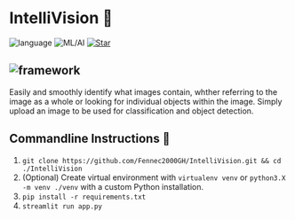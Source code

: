 # IntelliVision 🔭
![language](https://img.shields.io/badge/language-python-yellow?style=plastic&logo=appveyor)
![ML/AI](https://img.shields.io/badge/ML/AI-ImageAI-darkblue)
[![Star](https://img.shields.io/github/stars/Fennec2000GH/IntelliVision.svg?logo=github&style=social)](https://gitHub.com/Fennec2000GH/IntelliVision)

![framework](https://img.shields.io/badge/framework-streamlit-darkmagenta?style=for-the-badge&logo=appveyor)
----------------------------------------------------------------------------------------------------

Easily and smoothly identify what images contain, whther referring to the image as a whole or looking for individual objects within the image. Simply upload an image to be used for classification and object detection.

## Commandline Instructions 📜
1. `git clone https://github.com/Fennec2000GH/IntelliVision.git && cd ./IntelliVision`
2. (Optional) Create virtual environment with `virtualenv venv` or `python3.X -m venv ./venv` with a custom Python installation.
3. `pip install -r requirements.txt`
4. `streamlit run app.py`
